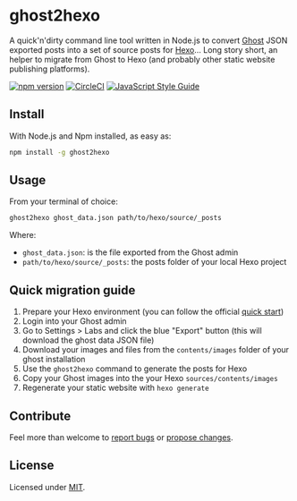 # ghost2hexo

A quick'n'dirty command line tool written in Node.js to convert
[Ghost](https://ghost.org) JSON exported posts into a set of source posts for
[Hexo](https://hexo.io)... Long story short, an helper to migrate from Ghost to
Hexo (and probably other static website publishing platforms).

[![npm version](https://badge.fury.io/js/ghost2hexo.svg)](https://badge.fury.io/js/ghost2hexo)
[![CircleCI](https://circleci.com/gh/lmammino/ghost2hexo.svg?style=shield)](https://circleci.com/gh/lmammino/ghost2hexo)
[![JavaScript Style Guide](https://img.shields.io/badge/code_style-standard-brightgreen.svg)](https://standardjs.com)

## Install

With Node.js and Npm installed, as easy as:

```bash
npm install -g ghost2hexo
```


## Usage

From your terminal of choice:

```bash
ghost2hexo ghost_data.json path/to/hexo/source/_posts
```

Where:
  - `ghost_data.json`: is the file exported from the Ghost admin
  - `path/to/hexo/source/_posts`: the posts folder of your local Hexo project


## Quick migration guide

1. Prepare your Hexo environment (you can follow the official [quick start](https://hexo.io/docs))
2. Login into your Ghost admin
3. Go to Settings > Labs and click the blue "Export" button (this will download
  the ghost data JSON file)
4. Download your images and files from the `contents/images` folder of your ghost installation
5. Use the `ghost2hexo` command to generate the posts for Hexo
6. Copy your Ghost images into the your Hexo `sources/contents/images`
7. Regenerate your static website with `hexo generate`


## Contribute

Feel more than welcome to
[report bugs](https://github.com/lmammino/ghost2hexo/issues) or [propose changes](https://github.com/lmammino/ghost2hexo/pulls).

## License

Licensed under [MIT](https://github.com/lmammino/ghost2hexo/blob/master/LICENSE).
